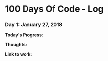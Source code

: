 # 100 Days Of Code - Log

### Day 1: January 27, 2018

**Today's Progress**: 

**Thoughts:** 

**Link to work:** [](https://)
	
